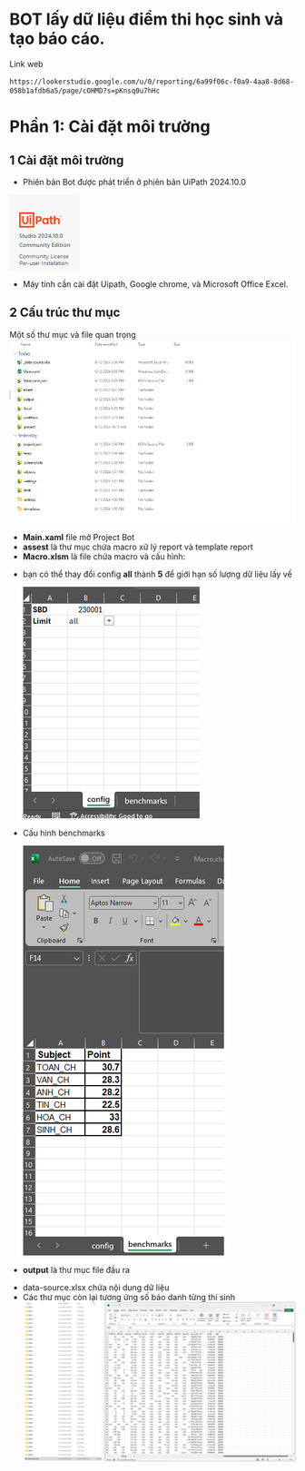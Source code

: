 ﻿# BOT lấy dữ liệu điểm thi học sinh và tạo báo cáo.

Link web

```
https://lookerstudio.google.com/u/0/reporting/6a99f06c-f0a9-4aa8-8d68-058b1afdb6a5/page/cOHMD?s=pKnsq0u7hHc
```

# Phần 1: Cài đặt môi trường

## 1 Cài đặt môi trường

- Phiên bản Bot được phát triển ở phiên bản UiPath 2024.10.0

![alt](uipath.png)
- Máy tính cần cài đặt Uipath, Google chrome, và Microsoft Office Excel.

## 2 Cấu trúc thư mục

Một số thư mục và file quan trọng
![alt](folder-structure.png)

- **Main.xaml** file mở Project Bot
- **assest** là thư mục chứa macro xữ lý report và template report
- **Macro.xlsm** là file chứa macro và cấu hình:

* bạn có thể thay đổi config **all** thành **5** để giới hạn số lượng dữ liệu lấy về

  ![alt](config.png)
* Cấu hình benchmarks

  ![alt](benchmarks.png)

- **output** là thư mục file đầu ra

* data-source.xlsx chứa nội dung dữ liệu
* Các thư mục còn lại tương ứng số báo danh từng thí sinh
  ![alt](output.png)
